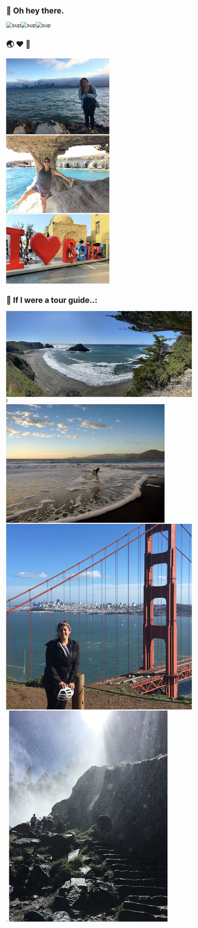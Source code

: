 ## 👋 Oh hey there.

![sup](https://media.giphy.com/media/ypqHf6pQ5kQEg/giphy.gif)![sup](https://media.giphy.com/media/ypqHf6pQ5kQEg/giphy.gif)![sup](https://media.giphy.com/media/ypqHf6pQ5kQEg/giphy.gif)


## 🌏 :heart: 🛫 

![sf](https://github.com/skhalife/skhalife/blob/master/img/sf.png)![cy](https://github.com/skhalife/skhalife/blob/master/img/cy.png)![lb](https://github.com/skhalife/skhalife/blob/master/img/lb.png) 

## 🌱 If I were a tour guide..:

![route1](https://github.com/skhalife/skhalife/blob/master/img/route1.png)!  
![bakers](https://github.com/skhalife/skhalife/blob/master/img/bakersbeach.png)
![ggb](https://github.com/skhalife/skhalife/blob/master/img/goldengate.png). 
![yosemite](https://github.com/skhalife/skhalife/blob/master/img/yosemite.png)
